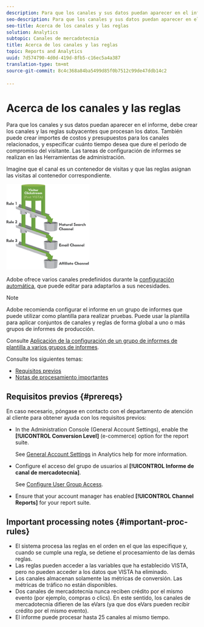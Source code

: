 ```yaml
---
description: Para que los canales y sus datos puedan aparecer en el informe, debe crear los canales y las reglas subyacentes que procesan los datos. También puede crear importes de costos y presupuestos para los canales relacionados, y especificar cuánto tiempo desea que dure el período de compromiso del visitante. Las tareas de configuración de informes se realizan en las Herramientas de administración.
seo-description: Para que los canales y sus datos puedan aparecer en el informe, debe crear los canales y las reglas subyacentes que procesan los datos. También puede crear importes de costos y presupuestos para los canales relacionados, y especificar cuánto tiempo desea que dure el período de compromiso del visitante. Las tareas de configuración de informes se realizan en las Herramientas de administración.
seo-title: Acerca de los canales y las reglas
solution: Analytics
subtopic: Canales de mercadotecnia
title: Acerca de los canales y las reglas
topic: Reports and Analytics
uuid: 7d574790-4d0d-419d-8fb5-c16ec5a4a387
translation-type: tm+mt
source-git-commit: 8c4c368a84ba5499d85f0b7512c99de47ddb14c2

---
```



# Acerca de los canales y las reglas

Para que los canales y sus datos puedan aparecer en el informe, debe crear los canales y las reglas subyacentes que procesan los datos. También puede crear importes de costos y presupuestos para los canales relacionados, y especificar cuánto tiempo desea que dure el período de compromiso del visitante. Las tareas de configuración de informes se realizan en las Herramientas de administración.

Imagine que el canal es un contenedor de visitas y que las reglas asignan las visitas al contenedor correspondiente.

![](assets/buckets_2.png)

Adobe ofrece varios canales predefinidos durante la [configuración automática](/help/components/c-marketing-channels/c-channel-autosetup.md), que puede editar para adaptarlos a sus necesidades.

>[!NOTE]
>
> Adobe recomienda configurar el informe en un grupo de informes que puede utilizar como plantilla para realizar pruebas. Puede usar la plantilla para aplicar conjuntos de canales y reglas de forma global a uno o más grupos de informes de producción.
>
>Consulte [Aplicación de la configuración de un grupo de informes de plantilla a varios grupos de informes](/help/components/c-marketing-channels/t-template.md).

Consulte los siguientes temas:

* [Requisitos previos](/help/components/c-marketing-channels/c-channels-rules.md#prereqs)
* [Notas de procesamiento importantes](/help/components/c-marketing-channels/c-channels-rules.md#important-proc-rules)

## Requisitos previos {#prereqs}

En caso necesario, póngase en contacto con el departamento de atención al cliente para obtener ayuda con los requisitos previos:

* In the Administration Console (General Account Settings), enable the **[!UICONTROL Conversion Level]** (e-commerce) option for the report suite.

   See [General Account Settings](https://marketing.adobe.com/resources/help/en_US/reference/general_acct_settings_admin.html) in Analytics help for more information.

* Configure el acceso del grupo de usuarios al **[!UICONTROL Informe de canal de mercadotecnia]**.

   See [Configure User Group Access](/help/components/c-marketing-channels/t-user-groups.md).

* Ensure that your account manager has enabled **[!UICONTROL Channel Reports]** for your report suite.

## Important processing notes {#important-proc-rules}

* El sistema procesa las reglas en el orden en el que las especifique y, cuando se cumple una regla, se detiene el procesamiento de las demás reglas.
* Las reglas pueden acceder a las variables que ha establecido VISTA, pero no pueden acceder a los datos que VISTA ha eliminado.
* Los canales almacenan solamente las métricas de conversión. Las métricas de tráfico no están disponibles.
* Dos canales de mercadotecnia nunca reciben crédito por el mismo evento (por ejemplo, compras o clics). En este sentido, los canales de mercadotecnia difieren de las eVars (ya que dos eVars pueden recibir crédito por el mismo evento).
* El informe puede procesar hasta 25 canales al mismo tiempo.

